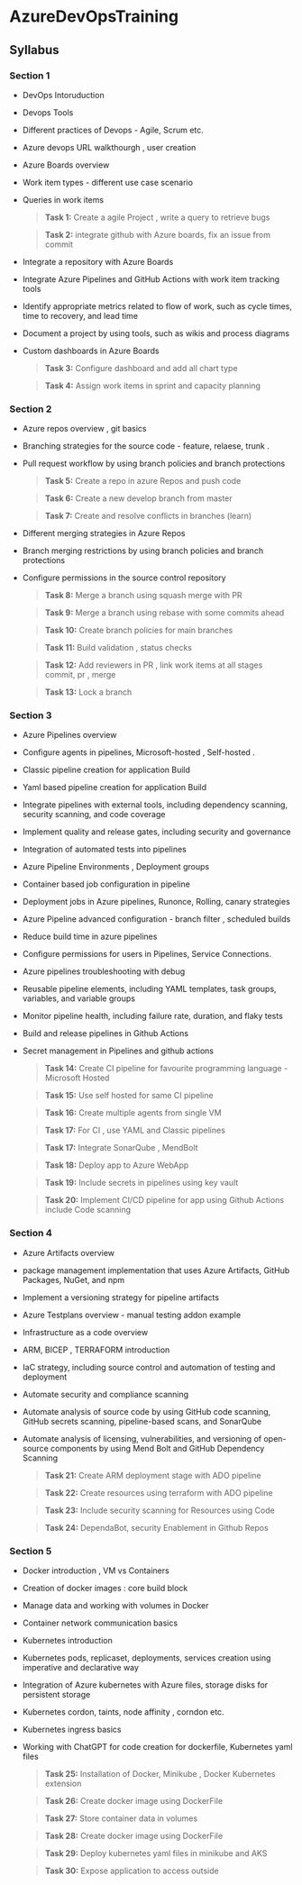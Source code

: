 # AzureDevOpsTraining

## Syllabus

### Section 1

- DevOps Intoruduction
- Devops Tools
- Different practices of Devops - Agile, Scrum etc.
- Azure devops URL walkthourgh , user creation
- Azure Boards overview
- Work item types  - different use case scenario
- Queries in work items
  
  > **Task 1:** Create a agile Project , write a query to retrieve bugs
  
  > **Task 2:** integrate github with Azure boards, fix an issue from commit
  
- Integrate a repository with Azure Boards
- Integrate Azure Pipelines and GitHub Actions with work item tracking tools
- Identify appropriate metrics related to flow of work, such as cycle times, time to recovery, and lead time
- Document a project by using tools, such as wikis and process diagrams
- Custom dashboards in Azure Boards

    
  > **Task 3:** Configure dashboard and add all chart type

  > **Task 4:** Assign work items in sprint and capacity planning

### Section 2

- Azure repos overview , git basics
- Branching strategies for the source code - feature, relaese, trunk . 
- Pull request workflow by using branch policies and branch protections
  > **Task 5:** Create a repo in azure Repos and push code
  
  > **Task 6:** Create a new develop branch from master

  > **Task 7:** Create and resolve conflicts in branches (learn)

- Different merging strategies in Azure Repos
- Branch merging restrictions by using branch policies and branch protections
- Configure permissions in the source control repository
  > **Task 8:** Merge a branch using squash merge with PR

  > **Task 9:** Merge a branch using rebase with some commits ahead
  
  > **Task 10:** Create branch policies for main branches
  
  > **Task 11:** Build validation , status checks
  
  > **Task 12:** Add reviewers in PR , link work items at all stages  commit, pr , merge
  
  > **Task 13:** Lock a branch 

### Section 3

- Azure Pipelines overview
- Configure agents in pipelines, Microsoft-hosted , Self-hosted .
- Classic pipeline creation for application Build
- Yaml based pipeline creation for application Build
- Integrate pipelines with external tools, including dependency scanning, security scanning, and code coverage
- Implement quality and release gates, including security and governance
- Integration of automated tests into pipelines
- Azure Pipeline Environments , Deployment groups
- Container based job configuration in pipeline
- Deployment jobs in Azure pipelines, Runonce, Rolling, canary strategies
- Azure Pipeline advanced configuration  - branch filter , scheduled builds 
- Reduce build time in azure pipelines
- Configure permissions for users in Pipelines, Service Connections.
- Azure pipelines troubleshooting with debug
- Reusable pipeline elements, including YAML templates, task groups, variables, and variable groups
- Monitor pipeline health, including failure rate, duration, and flaky tests
- Build and release pipelines in Github Actions
- Secret management in Pipelines and github actions

  > **Task 14:** Create CI pipeline for favourite programming language - Microsoft Hosted
  
  > **Task 15:** Use self hosted for same CI pipeline
  
  > **Task 16:** Create multiple agents from single VM
  
  > **Task 17:** For CI , use YAML and Classic pipelines
  
  > **Task 17:**  Integrate SonarQube , MendBolt
  
  > **Task 18:**  Deploy app to Azure WebApp
  
  > **Task 19:** Include secrets in pipelines using key vault
  
  > **Task 20:** Implement CI/CD pipeline for app using Github Actions include Code scanning

### Section 4

- Azure Artifacts overview
- package management implementation that uses Azure Artifacts, GitHub Packages, NuGet, and npm
- Implement a versioning strategy for pipeline artifacts
- Azure Testplans overview - manual testing addon example
- Infrastructure as a code overview
- ARM, BICEP , TERRAFORM introduction
- IaC strategy, including source control and automation of testing and deployment
- Automate security and compliance scanning 
- Automate analysis of source code by using GitHub code scanning, GitHub secrets scanning, pipeline-based scans, and SonarQube
- Automate analysis of licensing, vulnerabilities, and versioning of open-source components by using Mend Bolt and GitHub Dependency Scanning

  > **Task 21:** Create ARM deployment stage with ADO pipeline
  
  > **Task 22:** Create resources using terraform with ADO pipeline
  
  > **Task 23:** Include security scanning for Resources using Code
  
  > **Task 24:** DependaBot, security Enablement in Github Repos

### Section 5

- Docker introduction , VM vs Containers
- Creation of docker images : core build block
- Manage data and working with volumes in Docker
- Container network communication basics
- Kubernetes introduction
- Kubernetes pods, replicaset, deployments, services creation using imperative and declarative way
- Integration of Azure kubernetes with Azure files, storage disks for persistent storage
- Kubernetes cordon, taints, node affinity , corndon etc.
- Kubernetes ingress basics
- Working with ChatGPT for code creation for dockerfile, Kubernetes yaml files

  > **Task 25:** Installation of Docker, Minikube , Docker Kubernetes extension
  
  > **Task 26:** Create docker image using DockerFile
  
  > **Task 27:** Store container data in volumes
  
  > **Task 28:** Create docker image using DockerFile
  
  > **Task 29:** Deploy kubernetes yaml files in minikube and AKS
  
  > **Task 30:** Expose application to access outside

#
